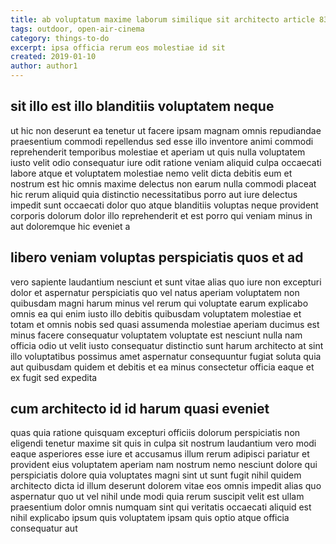 ```yaml
---
title: ab voluptatum maxime laborum similique sit architecto article 8386
tags: outdoor, open-air-cinema
category: things-to-do
excerpt: ipsa officia rerum eos molestiae id sit
created: 2019-01-10
author: author1
---
```


## sit illo est illo blanditiis voluptatem neque

ut hic non deserunt ea tenetur ut facere ipsam magnam omnis repudiandae praesentium commodi repellendus sed esse illo inventore animi commodi reprehenderit temporibus molestiae et aperiam ut quis nulla voluptatem iusto velit odio consequatur iure odit ratione veniam aliquid culpa occaecati labore atque et voluptatem molestiae nemo velit dicta debitis eum et nostrum est hic omnis maxime delectus non earum nulla commodi placeat hic rerum aliquid quia distinctio necessitatibus porro aut iure delectus impedit sunt occaecati dolor quo atque blanditiis voluptas neque provident corporis dolorum dolor illo reprehenderit et est porro qui veniam minus in aut doloremque hic eveniet a

## libero veniam voluptas perspiciatis quos et ad

vero sapiente laudantium nesciunt et sunt vitae alias quo iure non excepturi dolor et aspernatur perspiciatis quo vel natus aperiam voluptatem non quibusdam magni harum minus vel rerum qui voluptate earum explicabo omnis ea qui enim iusto illo debitis quibusdam voluptatem molestiae et totam et omnis nobis sed quasi assumenda molestiae aperiam ducimus est minus facere consequatur voluptatem voluptate est nesciunt nulla nam officia odio ut velit iusto consequatur distinctio sunt harum architecto at sint illo voluptatibus possimus amet aspernatur consequuntur fugiat soluta quia aut quibusdam quidem et debitis et ea minus consectetur officia eaque et ex fugit sed expedita

## cum architecto id id harum quasi eveniet

quas quia ratione quisquam excepturi officiis dolorum perspiciatis non eligendi tenetur maxime sit quis in culpa sit nostrum laudantium vero modi eaque asperiores esse iure et accusamus illum rerum adipisci pariatur et provident eius voluptatem aperiam nam nostrum nemo nesciunt dolore qui perspiciatis dolore quia voluptates magni sint ut sunt fugit nihil quidem architecto dicta id illum deserunt dolorem vitae eos omnis impedit alias quo aspernatur quo ut vel nihil unde modi quia rerum suscipit velit est ullam praesentium dolor omnis numquam sint qui veritatis occaecati aliquid est nihil explicabo ipsum quis voluptatem ipsam quis optio atque officia consequatur aut
